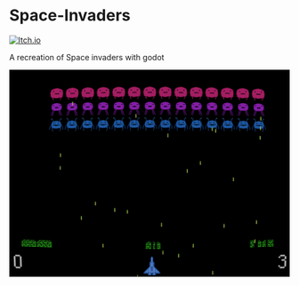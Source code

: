 # Space-Invaders
[![Itch.io](https://img.shields.io/badge/Itch-%23FF0B34.svg?style=for-the-badge&logo=Itch.io&logoColor=white)](https://gorburger.itch.io/space-invaders)

A recreation of Space invaders with godot

![splash-screen](textures/icon.PNG)
